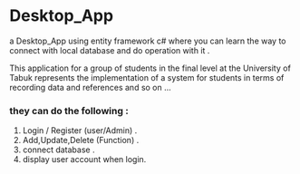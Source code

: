 # Desktop_App 

a Desktop_App using entity framework c# where you can learn the way to connect with local database and do operation with it .

This application for a group of students in the final level at the University of Tabuk represents the implementation of a system for students in terms of recording data and references and so on ...
 
### they can do the following :
1. Login / Register (user/Admin) .
2. Add,Update,Delete (Function) .
3. connect database .
4. display user account when login.
